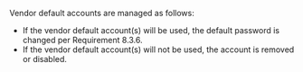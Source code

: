 Vendor default accounts are managed as follows:

- If the vendor default account(s) will be used, the default password is changed per Requirement 8.3.6.
- If the vendor default account(s) will not be used, the account is removed or disabled.
